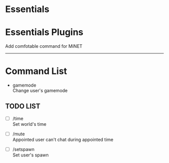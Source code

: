 # Essentials

Essentials Plugins
========

Add comfotable command for MiNET


----------

Command List
======
- gamemode 
<br>Change user's gamemode

TODO LIST
--
- [ ] /time
<br>Set world's time

- [ ] /mute
<br>Appointed user can't chat during appointed time

- [ ] /setspawn
<br>Set user's spawn
